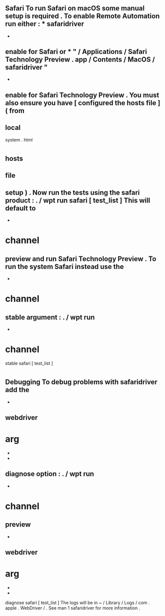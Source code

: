 #
Safari
To
run
Safari
on
macOS
some
manual
setup
is
required
.
To
enable
Remote
Automation
run
either
:
*
safaridriver
-
-
enable
for
Safari
or
*
"
/
Applications
/
Safari
Technology
Preview
.
app
/
Contents
/
MacOS
/
safaridriver
"
-
-
enable
for
Safari
Technology
Preview
.
You
must
also
ensure
you
have
[
configured
the
hosts
file
]
(
from
-
local
-
system
.
html
#
hosts
-
file
-
setup
)
.
Now
run
the
tests
using
the
safari
product
:
.
/
wpt
run
safari
[
test_list
]
This
will
default
to
-
-
channel
=
preview
and
run
Safari
Technology
Preview
.
To
run
the
system
Safari
instead
use
the
-
-
channel
=
stable
argument
:
.
/
wpt
run
-
-
channel
=
stable
safari
[
test_list
]
#
#
Debugging
To
debug
problems
with
safaridriver
add
the
-
-
webdriver
-
arg
=
-
-
diagnose
option
:
.
/
wpt
run
-
-
channel
=
preview
-
-
webdriver
-
arg
=
-
-
diagnose
safari
[
test_list
]
The
logs
will
be
in
~
/
Library
/
Logs
/
com
.
apple
.
WebDriver
/
.
See
man
1
safaridriver
for
more
information
.
